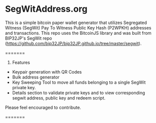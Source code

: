 # SegWitAddress.org

This is a simple bitcoin paper wallet generator that utilizes Segregated Witness (SegWit) Pay To Witness Public Key Hash (P2WPKH) addresses and transactions. This repo uses 
the BitcoinJS library and was built from BIP32JP's SegWit repo (https://github.com/bip32JP/bip32JP.github.io/tree/master/segwit). 

=======

1. Features

 * Keypair generation with QR Codes
 * Bulk address generator
 * Key Sweeping Tool to move all funds belonging to a single SegWit private key. 
 * Details section to validate private keys and to view corresponding segwit address, public key and redeem script.

Please feel encouraged to contribute. 	
		
=======
		
